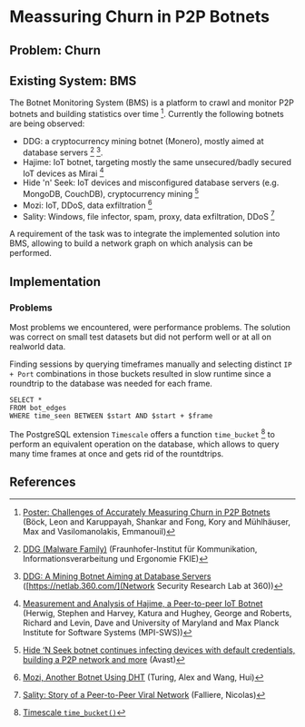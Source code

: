 # Meassuring Churn in P2P Botnets

## Problem: Churn

## Existing System: BMS

The Botnet Monitoring System (BMS) is a platform to crawl and monitor P2P botnets and building statistics over time [^bms].
Currently the following botnets are being observed:

* DDG: a cryptocurrency mining botnet (Monero), mostly aimed at database servers [^ddg] [^ddg_netlab].
* Hajime: IoT botnet, targeting mostly the same unsecured/badly secured IoT devices as Mirai [^hajime]
* Hide 'n' Seek: IoT devices and misconfigured database servers (e.g. MongoDB, CouchDB), cryptocurrency mining [^hns]
* Mozi: IoT, DDoS, data exfiltration [^mozi]
* Sality: Windows, file infector, spam, proxy, data exfiltration, DDoS [^sality]

A requirement of the task was to integrate the implemented solution into BMS, allowing to build a network graph on which analysis can be performed.

## Implementation

### Problems

Most problems we encountered, were performance problems. The solution was correct on small test datasets but did not perform well or at all on realworld data.

Finding sessions by querying timeframes manually and selecting distinct `IP + Port` combinations in those buckets resulted in slow runtime since a roundtrip to the database was needed for each frame.

```
SELECT *
FROM bot_edges
WHERE time_seen BETWEEN $start AND $start + $frame
```

The PostgreSQL extension `Timescale` offers a function `time_bucket` [^time_bucket] to perform an equivalent operation on the database, which allows to query many time frames at once and gets rid of the rountdtrips.

## References

[^bms]: [Poster: Challenges of Accurately Measuring Churn in P2P Botnets](https://dl.acm.org/doi/10.1145/3319535.3363281) (Böck, Leon and Karuppayah, Shankar and Fong, Kory and Mühlhäuser, Max and Vasilomanolakis, Emmanouil)
[^ddg]: [DDG (Malware Family)](https://malpedia.caad.fkie.fraunhofer.de/details/elf.ddg) (Fraunhofer-Institut für Kommunikation, Informationsverarbeitung und Ergonomie FKIE)
[^ddg_netlab]: [DDG: A Mining Botnet Aiming at Database Servers](https://blog.netlab.360.com/ddg-a-mining-botnet-aiming-at-database-servers/) ([https://netlab.360.com/](Network Security Research Lab at 360))
[^hajime]: [Measurement and Analysis of Hajime, a Peer-to-peer IoT Botnet](https://par.nsf.gov/servlets/purl/10096257) (Herwig, Stephen and Harvey, Katura and Hughey, George and Roberts, Richard and Levin, Dave and University of Maryland and Max Planck Institute for Software Systems (MPI-SWS))
[^hns]: [Hide ‘N Seek botnet continues infecting devices with default credentials, building a P2P network and more](https://blog.avast.com/hide-n-seek-botnet-continues) (Avast)
[^mozi]: [Mozi, Another Botnet Using DHT](https://blog.netlab.360.com/mozi-another-botnet-using-dht/) (Turing, Alex and Wang, Hui)
[^sality]: [Sality: Story of a Peer-to-Peer Viral Network](https://web.archive.org/web/20120403180815/http://www.symantec.com/content/en/us/enterprise/media/security_response/whitepapers/sality_peer_to_peer_viral_network.pdf) (Falliere, Nicolas)
[^time_bucket]: [Timescale `time_bucket()`](https://docs.timescale.com/api/latest/hyperfunctions/time_bucket/)
